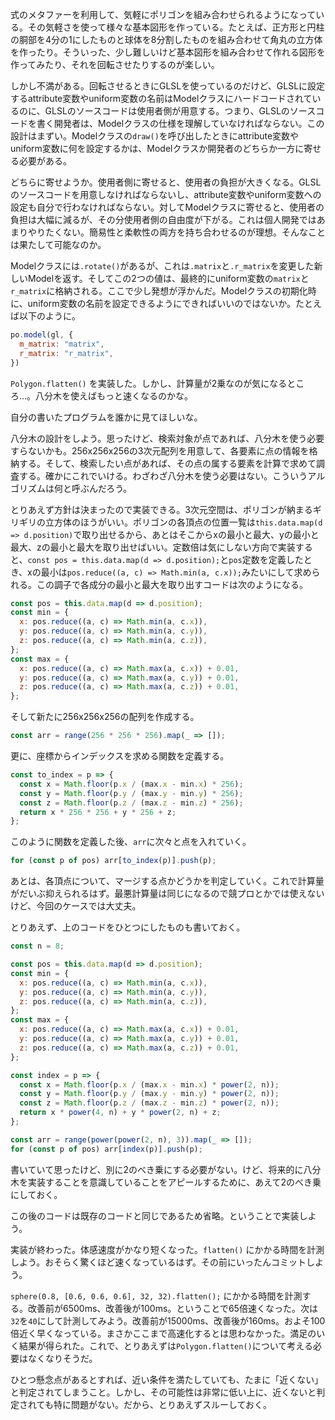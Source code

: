 式のメタファーを利用して、気軽にポリゴンを組み合わせられるようになっている。その気軽さを使って様々な基本図形を作っている。たとえば、正方形と円柱の胴部を4分の1にしたものと球体を8分割したものを組み合わせて角丸の立方体を作ったり。そういった、少し難しいけど基本図形を組み合わせて作れる図形を作ってみたり、それを回転させたりするのが楽しい。

しかし不満がある。回転させるときにGLSLを使っているのだけど、GLSLに設定するattribute変数やuniform変数の名前はModelクラスにハードコードされているのに、GLSLのソースコードは使用者側が用意する。つまり、GLSLのソースコードを書く開発者は、Modelクラスの仕様を理解していなければならない。この設計はまずい。Modelクラスの`draw()`を呼び出したときにattribute変数やuniform変数に何を設定するかは、Modelクラスか開発者のどちらか一方に寄せる必要がある。

どちらに寄せようか。使用者側に寄せると、使用者の負担が大きくなる。GLSLのソースコードを用意しなければならないし、attribute変数やuniform変数への設定も自分で行わなければならない。対してModelクラスに寄せると、使用者の負担は大幅に減るが、その分使用者側の自由度が下がる。これは個人開発ではあまりやりたくない。簡易性と柔軟性の両方を持ち合わせるのが理想。そんなことは果たして可能なのか。

Modelクラスには`.rotate()`があるが、これは`.matrix`と`.r_matrix`を変更した新しいModelを返す。そしてこの2つの値は、最終的にuniform変数の`matrix`と`r_matrix`に格納される。ここで少し発想が浮かんだ。Modelクラスの初期化時に、uniform変数の名前を設定できるようにできればいいのではないか。たとえば以下のように。

```javascript
po.model(gl, {
  m_matrix: "matrix",
  r_matrix: "r_matrix",
})
```

`Polygon.flatten()` を実装した。しかし、計算量が2乗なのが気になるところ…。八分木を使えばもっと速くなるのかな。

自分の書いたプログラムを誰かに見てほしいな。

八分木の設計をしよう。思ったけど、検索対象が点であれば、八分木を使う必要すらないかも。256x256x256の3次元配列を用意して、各要素に点の情報を格納する。そして、検索したい点があれば、その点の属する要素を計算で求めて調査する。確かにこれでいける。わざわざ八分木を使う必要はない。こういうアルゴリズムは何と呼ぶんだろう。

とりあえず方針は決まったので実装できる。3次元空間は、ポリゴンが納まるギリギリの立方体のほうがいい。ポリゴンの各頂点の位置一覧は`this.data.map(d => d.position)`で取り出せるから、あとはそこからxの最小と最大、yの最小と最大、zの最小と最大を取り出せばいい。定数倍は気にしない方向で実装すると、`const pos = this.data.map(d => d.position);`と`pos`定数を定義したとき、xの最小は`pos.reduce((a, c) => Math.min(a, c.x));`みたいにして求められる。この調子で各成分の最小と最大を取り出すコードは次のようになる。

```javascript
const pos = this.data.map(d => d.position);
const min = {
  x: pos.reduce((a, c) => Math.min(a, c.x)),
  y: pos.reduce((a, c) => Math.min(a, c.y)),
  z: pos.reduce((a, c) => Math.min(a, c.z)),
};
const max = {
  x: pos.reduce((a, c) => Math.max(a, c.x)) + 0.01,
  y: pos.reduce((a, c) => Math.max(a, c.y)) + 0.01,
  z: pos.reduce((a, c) => Math.max(a, c.z)) + 0.01,
};
```

そして新たに256x256x256の配列を作成する。

```javascript
const arr = range(256 * 256 * 256).map(_ => []);
```

更に、座標からインデックスを求める関数を定義する。

```javascript
const to_index = p => {
  const x = Math.floor(p.x / (max.x - min.x) * 256);
  const y = Math.floor(p.y / (max.y - min.y) * 256);
  const z = Math.floor(p.z / (max.z - min.z) * 256);
  return x * 256 * 256 + y * 256 + z;
};
```

このように関数を定義した後、`arr`に次々と点を入れていく。

```javascript
for (const p of pos) arr[to_index(p)].push(p);
```

あとは、各頂点について、マージする点かどうかを判定していく。これで計算量がだいぶ抑えられるはず。最悪計算量は同じになるので競プロとかでは使えないけど、今回のケースでは大丈夫。

とりあえず、上のコードをひとつにしたものも書いておく。

```javascript
const n = 8;

const pos = this.data.map(d => d.position);
const min = {
  x: pos.reduce((a, c) => Math.min(a, c.x)),
  y: pos.reduce((a, c) => Math.min(a, c.y)),
  z: pos.reduce((a, c) => Math.min(a, c.z)),
};
const max = {
  x: pos.reduce((a, c) => Math.max(a, c.x)) + 0.01,
  y: pos.reduce((a, c) => Math.max(a, c.y)) + 0.01,
  z: pos.reduce((a, c) => Math.max(a, c.z)) + 0.01,
};

const index = p => {
  const x = Math.floor(p.x / (max.x - min.x) * power(2, n));
  const y = Math.floor(p.y / (max.y - min.y) * power(2, n));
  const z = Math.floor(p.z / (max.z - min.z) * power(2, n));
  return x * power(4, n) + y * power(2, n) + z;
};

const arr = range(power(power(2, n), 3)).map(_ => []);
for (const p of pos) arr[index(p)].push(p);
```

書いていて思ったけど、別に2のべき乗にする必要がない。けど、将来的に八分木を実装することを意識していることをアピールするために、あえて2のべき乗にしておく。

この後のコードは既存のコードと同じであるため省略。ということで実装しよう。

実装が終わった。体感速度がかなり短くなった。`flatten()` にかかる時間を計測しよう。おそらく驚くほど速くなっているはず。その前にいったんコミットしよう。

`sphere(0.8, [0.6, 0.6, 0.6], 32, 32).flatten();` にかかる時間を計測する。改善前が6500ms、改善後が100ms。ということで65倍速くなった。次は`32`を`40`にして計測してみよう。改善前が15000ms、改善後が160ms。およそ100倍近く早くなっている。まさかここまで高速化するとは思わなかった。満足のいく結果が得られた。これで、とりあえずは`Polygon.flatten()`について考える必要はなくなりそうだ。

ひとつ懸念点があるとすれば、近い条件を満たしていても、たまに「近くない」と判定されてしまうこと。しかし、その可能性は非常に低い上に、近くないと判定されても特に問題がない。だから、とりあえずスルーしておく。

